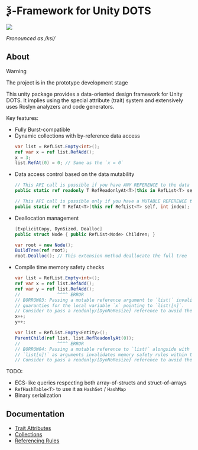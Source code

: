 # ѯ-Framework for Unity DOTS

![](Documentation~/img/logo.png)

_Pronounced as /ksi/_

## About

> [!WARNING]
> The project is in the prototype development stage

This unity package provides a data-oriented design framework for Unity DOTS.
It implies using the special attribute (trait) system
and extensively uses Roslyn analyzers and code generators.

Key features:

- Fully Burst-compatible
- Dynamic collections with by-reference data access
  ```csharp
  var list = RefList.Empty<int>();
  ref var x = ref list.RefAdd();
  x = 3;
  list.RefAt(0) = 0; // Same as the `x = 0`
  ```
- Data access control based on the data mutability
  ```csharp
  // This API call is possible if you have ANY REFERENCE to the data
  public static ref readonly T RefReadonlyAt<T>(this in RefList<T> self, int index);

  // This API call is possible only if you have a MUTABLE REFERENCE to the data
  public static ref T RefAt<T>(this ref RefList<T> self, int index);
  ```
- Deallocation management
  ```csharp
  [ExplicitCopy, DynSized, Dealloc]
  public struct Node { public RefList<Node> Children; }

  var root = new Node();
  BuildTree(ref root);
  root.Dealloc(); // This extension method deallocate the full tree
  ```
- Compile time memory safety checks
  ```csharp
  var list = RefList.Empty<int>();
  ref var x = ref list.RefAdd();
  ref var y = ref list.RefAdd();
  //              ^^^^ ERROR
  // BORROW03: Passing a mutable reference argument to `list!` invalidates memory safety
  // guaranties for the local variable `x` pointing to `list![n]`.
  // Consider to pass a readonly/[DynNoResize] reference to avoid the problem
  x++;
  y++;
  ```
  ```csharp
  var list = RefList.Empty<Entity>();
  ParentChild(ref list, list.RefReadonlyAt(0));
  //              ^^^^ ERROR
  // BORROW04: Passing a mutable reference to `list!` alongside with a reference to
  // `list[n]!` as arguments invalidates memory safety rules within the calling method.
  // Consider to pass a readonly/[DynNoResize] reference to avoid the problem
  ```

TODO:
- ECS-like queries respecting both array-of-structs and struct-of-arrays
- `RefHashTable<T>` to use it as `HashSet` / `HashMap`
- Binary serialization

## Documentation

- [Trait Attributes](Documentation~/traits.md)
- [Collections](Documentation~/collections.md)
- [Referencing Rules](Documentation~/borrow-checker-at-home.md)
